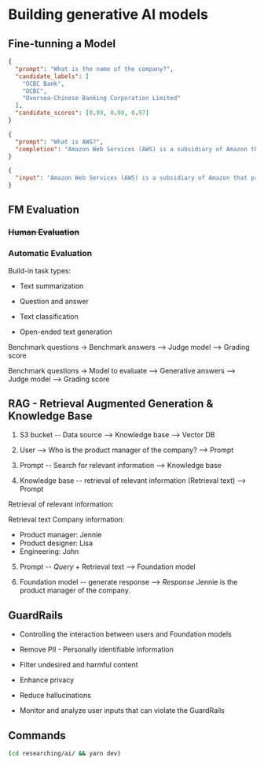 # Building generative AI models

## Fine-tunning a Model

```json
{
  "prompt": "What is the name of the company?",
  "candidate_labels": [
    "OCBC Bank",
    "OCBC",
    "Oversea-Chinese Banking Corporation Limited"
  ],
  "candidate_scores": [0.99, 0.98, 0.97]
}
```

```json
{
  "prompt": "What is AWS?",
  "completion": "Amazon Web Services (AWS) is a subsidiary of Amazon that provides on-demand cloud computing platforms and other infrastructure services to individuals, companies, and governments, on a metered pay-as-you-go basis."
}
```

```json
{
  "input": "Amazon Web Services (AWS) is a subsidiary of Amazon that provides on-demand cloud computing platforms and other infrastructure services to individuals, companies, and governments, on a metered pay-as-you-go basis."
}
```

## FM Evaluation

### ~~Human Evaluation~~

### Automatic Evaluation

Build-in task types:

- Text summarization

- Question and answer

- Text classification

- Open-ended text generation

Benchmark questions -> Benchmark answers --> Judge model --> Grading score

Benchmark questions -> Model to evaluate --> Generative answers --> Judge model --> Grading score

## RAG - Retrieval Augmented Generation & Knowledge Base

1. S3 bucket -- Data source --> Knowledge base --> Vector DB

2. User --> Who is the product manager of the company? --> Prompt

3. Prompt -- Search for relevant information --> Knowledge base

4. Knowledge base -- retrieval of relevant information (Retrieval text) --> Prompt

Retrieval of relevant information:

Retrieval text
Company information:

- Product manager: Jennie
- Product designer: Lisa
- Engineering: John

5. Prompt -- _Query_ + Retrieval text --> Foundation model

6. Foundation model -- generate response --> _Response_ Jennie is the product manager of the company.

## GuardRails

- Controlling the interaction between users and Foundation models

- Remove PII - Personally identifiable information

- Filter undesired and harmful content

- Enhance privacy

- Reduce hallucinations

- Monitor and analyze user inputs that can violate the GuardRails

## Commands

```sh
(cd researching/ai/ && yarn dev)
```
